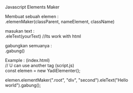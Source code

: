 Javascript Elements Maker

Membuat sebuah elemen :<br>
.elemenMaker(classParent, nameElement, className)

masukan text : <br>
.eleText(yourText) //Its work with html

gabungkan semuanya :<br>
.gabung()

Example : 
(index.html)<br>
<sdiv class="rojot"></sdiv> // U can use another tag
(script.js)<br>
const elemen = new YadiElementer();<br>

elemen.elementMaker(".root", "div", "second").eleText("Hello world").gabung();


